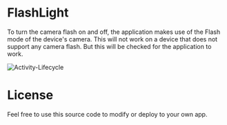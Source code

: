 # FlashLight

To turn the camera flash on and off, the application makes use of the Flash mode of the device's camera.
This will not work on a device that does not support any camera flash. But this will be checked for the application to work.

![Activity-Lifecycle](https://i.ytimg.com/vi/POr0uCQzof8/maxresdefault.jpg)

# License

Feel free to use this source code to modify or deploy to your own app.
